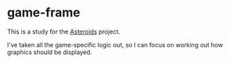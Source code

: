 # game-frame

This is a study for the [Asteroids](https://github.com/liamst19/asteroids-study) project. 

I've taken all the game-specific logic out, so I can focus on working out how graphics should be displayed.
